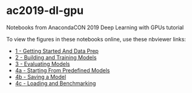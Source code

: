 # ac2019-dl-gpu
Notebooks from AnacondaCON 2019 Deep Learning with GPUs tutorial

To view the figures in these notebooks online, use these nbviewer links:
* [1 - Getting Started And Data Prep](https://nbviewer.jupyter.org/github/ContinuumIO/ac2019-dl-gpu/blob/master/1%20-%20Getting%20Started%20and%20Data%20Prep.ipynb)
* [2 - Building and Training Models](https://nbviewer.jupyter.org/github/ContinuumIO/ac2019-dl-gpu/blob/master/2%20-%20Building%20and%20Training%20Models.ipynb)
* [3 - Evaluating Models](https://nbviewer.jupyter.org/github/ContinuumIO/ac2019-dl-gpu/blob/master/3%20-%20Evaluating%20Models.ipynb)
* [4a - Starting From Predefined Models](https://nbviewer.jupyter.org/github/ContinuumIO/ac2019-dl-gpu/blob/master/4a%20-%20Starting%20From%20Predefined%20Models.ipynb)
* [4b - Saving a Model](https://nbviewer.jupyter.org/github/ContinuumIO/ac2019-dl-gpu/blob/master/4b%20-%20Saving%20a%20Model.ipynb)
* [4c - Loading and Benchmarking](https://nbviewer.jupyter.org/github/ContinuumIO/ac2019-dl-gpu/blob/master/4c%20-%20Loading%20and%20Benchmarking.ipynb)
